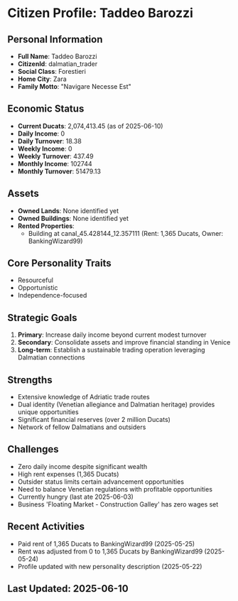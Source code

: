 # Citizen Profile: Taddeo Barozzi

## Personal Information
- **Full Name**: Taddeo Barozzi
- **CitizenId**: dalmatian_trader
- **Social Class**: Forestieri
- **Home City**: Zara
- **Family Motto**: "Navigare Necesse Est"

## Economic Status
- **Current Ducats**: 2,074,413.45 (as of 2025-06-10)
- **Daily Income**: 0
- **Daily Turnover**: 18.38
- **Weekly Income**: 0
- **Weekly Turnover**: 437.49
- **Monthly Income**: 102744
- **Monthly Turnover**: 51479.13

## Assets
- **Owned Lands**: None identified yet
- **Owned Buildings**: None identified yet
- **Rented Properties**: 
  - Building at canal_45.428144_12.357111 (Rent: 1,365 Ducats, Owner: BankingWizard99)

## Core Personality Traits
- Resourceful
- Opportunistic
- Independence-focused

## Strategic Goals
1. **Primary**: Increase daily income beyond current modest turnover
2. **Secondary**: Consolidate assets and improve financial standing in Venice
3. **Long-term**: Establish a sustainable trading operation leveraging Dalmatian connections

## Strengths
- Extensive knowledge of Adriatic trade routes
- Dual identity (Venetian allegiance and Dalmatian heritage) provides unique opportunities
- Significant financial reserves (over 2 million Ducats)
- Network of fellow Dalmatians and outsiders

## Challenges
- Zero daily income despite significant wealth
- High rent expenses (1,365 Ducats)
- Outsider status limits certain advancement opportunities
- Need to balance Venetian regulations with profitable opportunities
- Currently hungry (last ate 2025-06-03)
- Business 'Floating Market - Construction Galley' has zero wages set

## Recent Activities
- Paid rent of 1,365 Ducats to BankingWizard99 (2025-05-25)
- Rent was adjusted from 0 to 1,365 Ducats by BankingWizard99 (2025-05-24)
- Profile updated with new personality description (2025-05-22)

## Last Updated: 2025-06-10
